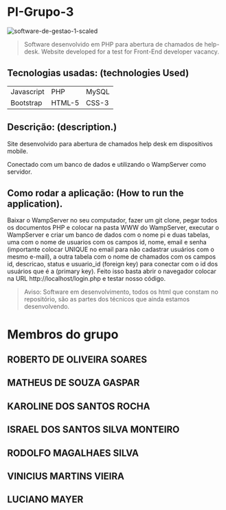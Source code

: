 <h1>PI-Grupo-3</h1>

![software-de-gestao-1-scaled](https://user-images.githubusercontent.com/92410083/166390444-f2e587a9-0453-4909-9308-15fd9569b0ad.jpg)

> Software desenvolvido em PHP para abertura de chamados de help-desk.
> Website developed for a test for Front-End developer vacancy.

## Tecnologias usadas: (technologies Used)

<table>
  <tr>
    <td> Javascript </td>
    <td> PHP </td>
    <td> MySQL </td>
  </tr>
  <tr>
    <td> Bootstrap </td>
    <td> HTML-5 </td>
    <td> CSS-3 </td>
  </tr>
</table>

<h2>Descrição: (description.)</h2>

<p>Site desenvolvido para abertura de chamados help desk em dispositivos mobile.</p>
<p>Conectado com um banco de dados e utilizando o WampServer como servidor.</p>


## Como rodar a aplicação: (How to run the application).

<p>Baixar o WampServer no seu computador, fazer um git clone, pegar todos os documentos PHP e colocar na pasta WWW do WampServer, executar o WampServer e 
criar um banco de dados com o nome pi e duas tabelas, uma com o nome de usuarios com os campos id, nome, email e senha (importante colocar UNIQUE no email para não
cadastrar usuários com o mesmo e-mail), a outra tabela com o nome de chamados com os campos id, descricao, status e usuario_id (foreign key) para conectar com o id dos 
usuários que é a (primary key).
Feito isso basta abrir o navegador colocar na URL http://localhost/login.php e testar nosso código.
</p>

> Aviso: Software em desenvolvimento, todos os html que constam no repositório, são as partes dos técnicos que ainda estamos desenvolvendo.

<h1> Membros do grupo </h1>

<h2> ROBERTO DE OLIVEIRA SOARES </h2>
<h2> MATHEUS DE SOUZA GASPAR </h2>
<h2> KAROLINE DOS SANTOS ROCHA </h2>
<h2> ISRAEL DOS SANTOS SILVA MONTEIRO </h2>
<h2> RODOLFO MAGALHAES SILVA </h2>
<h2> VINICIUS MARTINS VIEIRA </h2>
<h2> LUCIANO MAYER </h2>
